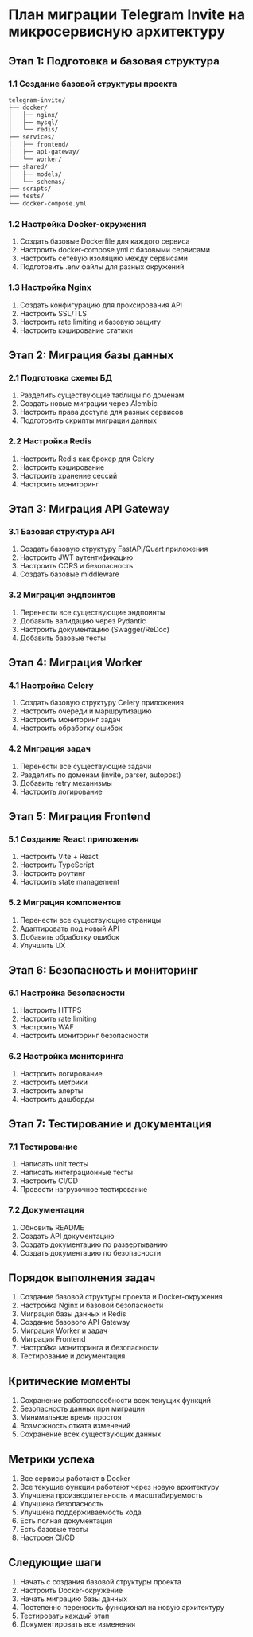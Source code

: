 # План миграции Telegram Invite на микросервисную архитектуру

## Этап 1: Подготовка и базовая структура

### 1.1 Создание базовой структуры проекта
```bash
telegram-invite/
├── docker/
│   ├── nginx/
│   ├── mysql/
│   └── redis/
├── services/
│   ├── frontend/
│   ├── api-gateway/
│   └── worker/
├── shared/
│   ├── models/
│   └── schemas/
├── scripts/
├── tests/
└── docker-compose.yml
```

### 1.2 Настройка Docker-окружения
1. Создать базовые Dockerfile для каждого сервиса
2. Настроить docker-compose.yml с базовыми сервисами
3. Настроить сетевую изоляцию между сервисами
4. Подготовить .env файлы для разных окружений

### 1.3 Настройка Nginx
1. Создать конфигурацию для проксирования API
2. Настроить SSL/TLS
3. Настроить rate limiting и базовую защиту
4. Настроить кэширование статики

## Этап 2: Миграция базы данных

### 2.1 Подготовка схемы БД
1. Разделить существующие таблицы по доменам
2. Создать новые миграции через Alembic
3. Настроить права доступа для разных сервисов
4. Подготовить скрипты миграции данных

### 2.2 Настройка Redis
1. Настроить Redis как брокер для Celery
2. Настроить кэширование
3. Настроить хранение сессий
4. Настроить мониторинг

## Этап 3: Миграция API Gateway

### 3.1 Базовая структура API
1. Создать базовую структуру FastAPI/Quart приложения
2. Настроить JWT аутентификацию
3. Настроить CORS и безопасность
4. Создать базовые middleware

### 3.2 Миграция эндпоинтов
1. Перенести все существующие эндпоинты
2. Добавить валидацию через Pydantic
3. Настроить документацию (Swagger/ReDoc)
4. Добавить базовые тесты

## Этап 4: Миграция Worker

### 4.1 Настройка Celery
1. Создать базовую структуру Celery приложения
2. Настроить очереди и маршрутизацию
3. Настроить мониторинг задач
4. Настроить обработку ошибок

### 4.2 Миграция задач
1. Перенести все существующие задачи
2. Разделить по доменам (invite, parser, autopost)
3. Добавить retry механизмы
4. Настроить логирование

## Этап 5: Миграция Frontend

### 5.1 Создание React приложения
1. Настроить Vite + React
2. Настроить TypeScript
3. Настроить роутинг
4. Настроить state management

### 5.2 Миграция компонентов
1. Перенести все существующие страницы
2. Адаптировать под новый API
3. Добавить обработку ошибок
4. Улучшить UX

## Этап 6: Безопасность и мониторинг

### 6.1 Настройка безопасности
1. Настроить HTTPS
2. Настроить rate limiting
3. Настроить WAF
4. Настроить мониторинг безопасности

### 6.2 Настройка мониторинга
1. Настроить логирование
2. Настроить метрики
3. Настроить алерты
4. Настроить дашборды

## Этап 7: Тестирование и документация

### 7.1 Тестирование
1. Написать unit тесты
2. Написать интеграционные тесты
3. Настроить CI/CD
4. Провести нагрузочное тестирование

### 7.2 Документация
1. Обновить README
2. Создать API документацию
3. Создать документацию по развертыванию
4. Создать документацию по безопасности

## Порядок выполнения задач

1. Создание базовой структуры проекта и Docker-окружения
2. Настройка Nginx и базовой безопасности
3. Миграция базы данных и Redis
4. Создание базового API Gateway
5. Миграция Worker и задач
6. Миграция Frontend
7. Настройка мониторинга и безопасности
8. Тестирование и документация

## Критические моменты

1. Сохранение работоспособности всех текущих функций
2. Безопасность данных при миграции
3. Минимальное время простоя
4. Возможность отката изменений
5. Сохранение всех существующих данных

## Метрики успеха

1. Все сервисы работают в Docker
2. Все текущие функции работают через новую архитектуру
3. Улучшена производительность и масштабируемость
4. Улучшена безопасность
5. Улучшена поддерживаемость кода
6. Есть полная документация
7. Есть базовые тесты
8. Настроен CI/CD

## Следующие шаги

1. Начать с создания базовой структуры проекта
2. Настроить Docker-окружение
3. Начать миграцию базы данных
4. Постепенно переносить функционал на новую архитектуру
5. Тестировать каждый этап
6. Документировать все изменения 